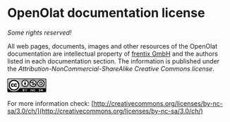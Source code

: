 # OpenOlat documentation license

_Some rights reserved!_ 

All web pages, documents, images and other resources of the OpenOlat documentation are intellectual property of [frentix GmbH](https://www.frentix.com) and the authors listed in each documentation section. The information is published under the _Attribution-NonCommercial-ShareAlike Creative Commons license_.

[![CC-BY License Symbol](assets/CC-BY.png)](http://creativecommons.org/licenses/by-nc-sa/3.0/ch/)

For more information check: [http://creativecommons.org/licenses/by-nc-sa/3.0/ch/](http://creativecommons.org/licenses/by-nc-sa/3.0/ch/)

